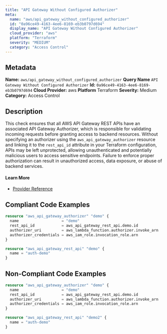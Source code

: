 ```yaml
---
title: "API Gateway Without Configured Authorizer"
meta:
  name: "aws/api_gateway_without_configured_authorizer"
  id: "0a96ce49-4163-4ee6-8169-eb3b0797d694"
  display_name: "API Gateway Without Configured Authorizer"
  cloud_provider: "aws"
  platform: "Terraform"
  severity: "MEDIUM"
  category: "Access Control"
---
```

## Metadata
**Name:** `aws/api_gateway_without_configured_authorizer`
**Query Name** `API Gateway Without Configured Authorizer`
**Id:** `0a96ce49-4163-4ee6-8169-eb3b0797d694`
**Cloud Provider:** aws
**Platform** Terraform
**Severity:** Medium
**Category:** Access Control
## Description
This check ensures that all AWS API Gateway REST APIs have an associated API Gateway Authorizer, which is responsible for validating incoming requests before granting access to backend resources. Without specifying an authorizer using the `aws_api_gateway_authorizer` resource and linking it to the `rest_api_id` attribute in your Terraform configuration, APIs may be left unprotected, allowing unauthenticated and potentially malicious users to access sensitive endpoints. Failure to enforce proper authorization can result in unauthorized access, data exposure, or abuse of backend services.

#### Learn More

 - [Provider Reference](https://registry.terraform.io/providers/hashicorp/aws/latest/docs/resources/api_gateway_authorizer)


## Compliant Code Examples
```terraform
resource "aws_api_gateway_authorizer" "demo" {
  name                   = "demo"
  rest_api_id            = aws_api_gateway_rest_api.demo.id
  authorizer_uri         = aws_lambda_function.authorizer.invoke_arn
  authorizer_credentials = aws_iam_role.invocation_role.arn
}

resource "aws_api_gateway_rest_api" "demo" {
  name = "auth-demo"
}

```
## Non-Compliant Code Examples
```terraform
resource "aws_api_gateway_authorizer" "demo" {
  name                   = "demo"
  rest_api_id            = aws_api_gateway_rest_api.demo.id
  authorizer_uri         = aws_lambda_function.authorizer.invoke_arn
  authorizer_credentials = aws_iam_role.invocation_role.arn
}

resource "aws_api_gateway_rest_api" "demo2" {
  name = "auth-demo"
}

```
